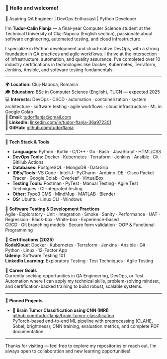 ### 👋 Hello and welcome!

🎯 Aspiring QA Engineer | DevOps Enthusiast | Python Developer

I'm **Tudor-Calin Flanja** — a final-year Computer Science student at the Technical University of Cluj-Napoca (English section), passionate about software engineering, automated testing, and cloud infrastructure.

I specialize in Python development and cloud-native DevOps, with a strong foundation in QA practices and agile workflows. I thrive at the intersection of infrastructure, automation, and quality assurance. I’ve completed over 10 industry certifications in technologies like Docker, Kubernetes, Terraform, Jenkins, Ansible, and software testing fundamentals.

---

🌍 **Location:** Cluj-Napoca, Romania  
🎓 **Education:** BSc in Computer Science (English), TUCN — expected 2025  
💻 **Interests:** DevOps · CI/CD · automation · containerization · system architecture · software testing · agile workflows · cloud infrastructure · ML in Google Colab  
📧 **Email:** [tudorflanja@gmail.com](mailto:tudorflanja@gmail.com)  
🔗 **LinkedIn:** [linkedin.com/in/tudor-flanja-36a972301](https://linkedin.com/in/tudor-flanja-36a972301)  
🐙 **GitHub:** [github.com/tudorflanja](https://github.com/tudorflanja)

---

🔧 **Tech Stack & Tools**  
- **Languages:** Python · Kotlin · C/C++ · Go · Bash · JavaScript · HTML/CSS  
- **DevOps Tools:** Docker · Kubernetes · Terraform · Jenkins · Ansible · Git · GitHub Actions  
- **Databases:** PostgreSQL · MongoDB · DataGrip  
- **IDEs/Tools:** VS Code · IntelliJ · PyCharm · Arduino IDE · Cisco Packet Tracer · Google Colab · Overleaf · VirtualBox  
- **Testing Tools:** Postman · PyTest · Manual Testing · Agile Test Techniques · CI-integrated testing  
- **Other:** Typo3 CMS · MindMup · MATLAB · Blender  
- **OS:** Ubuntu · Linux CLI · Windows

🧪 **Software Testing & Development Practices**  
Agile · Exploratory · Unit · Integration · Smoke · Sanity · Performance · UAT · Regression · Black-box · White-box · Experience-based  
CI/CD · Git branching models · Secure form validation · OOP & Functional Programming

📜 **Certifications (2025)**  
**KodeKloud:** Docker · Kubernetes · Terraform · Jenkins · Ansible · Git · Python · Linux · 12-Factor App  
**Udemy:** Software Testing 101  
**LinkedIn Learning:** Exploratory Testing · Test Techniques · Agile Testing

🎯 **Career Goals**  
Currently seeking opportunities in QA Engineering, DevOps, or Test Automation where I can apply my technical skills, problem-solving mindset, and certification-backed training to build robust, scalable systems.

---

📁 **Pinned Projects**  
- 🧠 **Brain Tumor Classification using CNN (MRI)**  
  [github.com/tudorflanja/brain-tumor-classification](https://github.com/tudorflanja/brain-tumor-classification)  
  PyTorch-based end-to-end ML pipeline with preprocessing (CLAHE, Sobel, brightness), CNN training, evaluation metrics, and complete PDF documentation.

---

Thanks for visiting — feel free to explore my repositories or reach out. I'm always open to collaboration and new learning opportunities!
